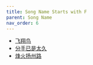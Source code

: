 ```yaml
---
title: Song Name Starts with F
parent: Song Name 
nav_order: 6
---
```


- [飞翔鸟](/lyrics/Tang_Chao/feixiangniao)
- [分手已是太久](/lyrics/Wei_Hua/fenshouyishitaijiu)
- [烽火扬州路](/lyrics/Lun_Hui/fenghuoyangzhoulu)